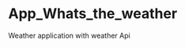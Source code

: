 # App_Whats_the_weather
Weather application with weather  Api   


























































































  


















